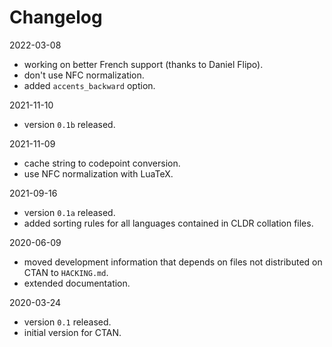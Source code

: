 # Changelog

2022-03-08

  - working on better French support (thanks to Daniel Flipo).
  - don't use NFC normalization.
  - added `accents_backward` option.


2021-11-10

  - version `0.1b` released.

2021-11-09

  - cache string to codepoint conversion.
  - use NFC normalization with LuaTeX.

2021-09-16

  - version `0.1a` released.
  - added sorting rules for all languages contained in CLDR collation files.

2020-06-09

  - moved development information that depends on files not distributed on CTAN to `HACKING.md`. 
  - extended documentation.

2020-03-24
  
  - version `0.1` released.
  - initial version for CTAN.
